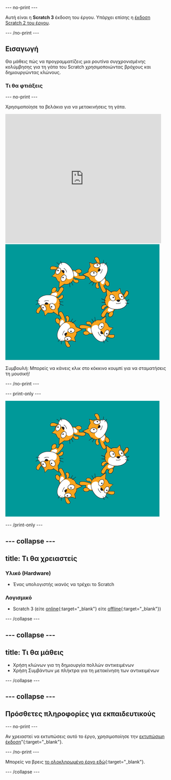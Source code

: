 --- no-print ---

Αυτή είναι η **Scratch 3** έκδοση του έργου. Υπάρχει επίσης η [έκδοση Scratch 2 του έργου](https://projects.raspberrypi.org/en/projects/synchronised-swimming-scratch2).

--- /no-print ---

## Εισαγωγή

Θα μάθεις πώς να προγραμματίζεις μια ρουτίνα συγχρονισμένης κολύμβησης για τη γάτα του Scratch χρησιμοποιώντας βρόχους και δημιουργώντας κλώνους.

### Τι θα φτιάξεις

--- no-print ---

Χρησιμοποίησε τα βελάκια για να μετακινήσεις τη γάτα.

<div class="scratch-preview">
  <iframe allowtransparency="true" width="485" height="402" src="https://scratch.mit.edu/projects/embed/113149575/?autostart=false" frameborder="0" scrolling="no">></iframe>
  <img src="images/swim-final.png">
</div>

Συμβουλή: Μπορείς να κάνεις κλικ στο κόκκινο κουμπί για να σταματήσεις τη μουσική!

--- /no-print ---

--- print-only ---

![ολοκληρωμένο έργο](images/swim-final.png)

--- /print-only ---

--- collapse ---
---
title: Τι θα χρειαστείς
---

### Υλικό (Hardware)

+ Ένας υπολογιστής ικανός να τρέχει το Scratch

### Λογισμικό

+ Scratch 3 (είτε [online](http://rpf.io/scratchon){:target="_blank"} είτε [offline](http://rpf.io/scratchoff){:target="_blank"})

--- /collapse ---

--- collapse ---
---
title: Τι θα μάθεις
---

- Χρήση κλώνων για τη δημιουργία πολλών αντικειμένων
- Χρήση Συμβάντων με πλήκτρα για τη μετακίνηση των αντικειμένων

--- /collapse ---

--- collapse ---
---
Πρόσθετες πληροφορίες για εκπαιδευτικούς
---

--- no-print ---

Αν χρειαστεί να εκτυπώσεις αυτό το έργο, χρησιμοποίησε την [εκτυπώσιμη έκδοση](https://projects.raspberrypi.org/en/projects/synchronised-swimming/print)"{:target="_blank"}.

--- /no-print ---

Μπορείς να βρεις [το ολοκληρωμένο έργο εδώ](http://rpf.io/p/en/synchronised-swimming-get){:target="_blank"}.

--- /collapse ---
